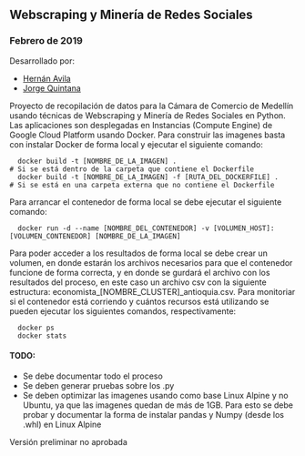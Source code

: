 ## Webscraping y Minería de Redes Sociales
### Febrero de 2019

Desarrollado por:

 * [Hernán Avila](hernan.avila@datalytics.com)
 * [Jorge Quintana](jorge.quintana@datalytics.com) 

Proyecto de recopilación de datos para la Cámara de Comercio de Medellín usando técnicas de Webscraping y Minería de Redes Sociales en Python. Las aplicaciones son desplegadas en Instancias (Compute Engine) de Google Cloud Platform usando Docker. Para construir las imagenes basta con instalar Docker de forma local y ejecutar el siguiente comando: 

```
  docker build -t [NOMBRE_DE_LA_IMAGEN] .                              # Si se está dentro de la carpeta que contiene el Dockerfile
  docker build -t [NOMBRE_DE_LA_IMAGEN] -f [RUTA_DEL_DOCKERFILE] .     # Si se está en una carpeta externa que no contiene el Dockerfile
```

Para arrancar el contenedor de forma local se debe ejecutar el siguiente comando:

```
  docker run -d --name [NOMBRE_DEL_CONTENEDOR] -v [VOLUMEN_HOST]:[VOLUMEN_CONTENEDOR] [NOMBRE_DE_LA_IMAGEN]
```

Para poder acceder a los resultados de forma local se debe crear un volumen, en donde estarán los archivos necesarios para que el contenedor funcione de forma correcta, y en donde se gurdará el archivo con los resultados del proceso, en este caso un archivo csv con la siguiente estructura: economista_[NOMBRE_CLUSTER]_antioquia.csv. Para monitoriar si el contenedor está corriendo y cuántos recursos está utilizando se pueden ejecutar los siguientes comandos, respectivamente:

```
  docker ps
  docker stats
```

#### TODO: 
  * Se debe documentar todo el proceso
  * Se deben generar pruebas sobre los .py
  * Se deben optimizar las imagenes usando como base Linux Alpine y no Ubuntu, ya que las imagenes quedan de más de 1GB. Para esto se debe probar y documentar la forma de instalar pandas y Numpy (desde los .whl) en Linux Alpine

Versión preliminar no aprobada
